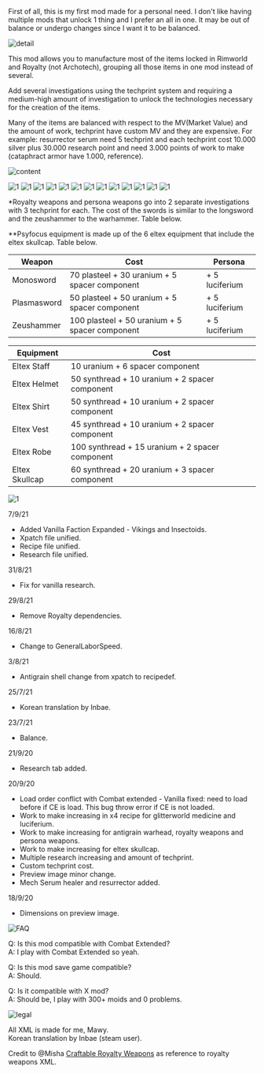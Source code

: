 First of all, this is my first mod made for a personal need. I don't like having multiple mods that unlock 1 thing and I prefer an all in one. It may be out of balance or undergo changes since I want it to be balanced.

![detail](https://i.imgur.com/CtAhIj7.png)

This mod allows you to manufacture most of the items locked in Rimworld and Royalty (not Archotech), grouping all those items in one mod instead of several.

Add several investigations using the techprint system and requiring a medium-high amount of investigation to unlock the technologies necessary for the creation of the items.

Many of the items are balanced with respect to the MV(Market Value) and the amount of work, techprint have custom MV and they are expensive. For example: resurrector serum need 5 techprint and each techprint cost 10.000 silver plus 30.000 research point and need 3.000 points of work to make (cataphract armor have 1.000, reference).


![content](https://i.imgur.com/vbB8QVk.png)


![1](https://i.imgur.com/K3Rt5RL.png)
![1](https://i.imgur.com/p3JWJ5w.png)
![1](https://i.imgur.com/k6LVPU1.png)
![1](https://i.imgur.com/TZSi7Bg.png)
![1](https://i.imgur.com/Bh5sUAm.png)
![1](https://i.imgur.com/S0ToN1S.png)
![1](https://i.imgur.com/ReoLmPn.png)
![1](https://i.imgur.com/JZIZXWb.png)
![1](https://i.imgur.com/ZUwDhpw.png)
![1](https://i.imgur.com/k68gYIS.png)
![1](https://i.imgur.com/Vw7Cypt.png)
![1](https://i.imgur.com/p3I4e42.png)
![1](https://i.imgur.com/Fv6wqPS.png)


*Royalty weapons and persona weapons go into 2 separate investigations with 3 techprint for each. The cost of the swords is similar to the longsword and the zeushammer to the warhammer. Table below.

**Psyfocus equipment is made up of the 6 eltex equipment that include the eltex skullcap. Table below.



| Weapon  |  Cost | Persona |
|---|---| ---|
| Monosword  |  70 plasteel + 30 uranium + 5 spacer component | + 5 luciferium |
| Plasmasword | 50 plasteel + 50 uranium + 5 spacer component | + 5 luciferium |
| Zeushammer | 100 plasteel + 50 uranium + 5 spacer component | + 5 luciferium |





|  Equipment | Cost |
|---|---|
| Eltex Staff  | 10 uranium + 6 spacer component  |
| Eltex Helmet  | 50 synthread + 10 uranium + 2 spacer component  |
| Eltex Shirt  |  50 synthread + 10 uranium + 2 spacer component |
| Eltex Vest  | 45 synthread + 10 uranium + 2 spacer component  |
| Eltex Robe  |  100 synthread + 15 uranium + 2 spacer component |
|  Eltex Skullcap |  60 synthread + 20 uranium + 3 spacer component |



![1](https://i.imgur.com/yF7qXjS.png)


7/9/21
- Added Vanilla Faction Expanded - Vikings and Insectoids.
- Xpatch file unified.
- Recipe file unified.
- Research file unified.

31/8/21
- Fix for vanilla research.

29/8/21
- Remove Royalty dependencies.

16/8/21
- Change to GeneralLaborSpeed.

3/8/21
- Antigrain shell change from xpatch to recipedef.

25/7/21
- Korean translation by Inbae.

23/7/21
- Balance.

21/9/20
- Research tab added.

20/9/20
- Load order conflict with Combat extended - Vanilla fixed: need to load before if CE is load. This bug throw error if CE is not loaded.
- Work to make increasing in x4 recipe for glitterworld medicine and luciferium.
- Work to make increasing for antigrain warhead, royalty weapons and persona weapons.
- Work to make increasing for eltex skullcap.
- Multiple research increasing and amount of techprint.
- Custom techprint cost.
- Preview image minor change.
- Mech Serum healer and resurrector added.

18/9/20
- Dimensions on preview image.


![FAQ](https://i.imgur.com/Fpg70LW.png)

Q: Is this mod compatible with Combat Extended?<br />
A: I play with Combat Extended so yeah.

Q: Is this mod save game compatible?<br />
A: Should.

Q: Is it compatible with X mod?<br />
A: Should be, I play with 300+ moids and 0 problems.

![legal](https://i.imgur.com/ngKjBqK.png)

All XML is made for me, Mawy.<br />
Korean translation by Inbae (steam user).

Credit to @Misha [Craftable Royalty Weapons](https://steamcommunity.com/sharedfiles/filedetails/?id=2019999267) as reference to royalty weapons XML.

